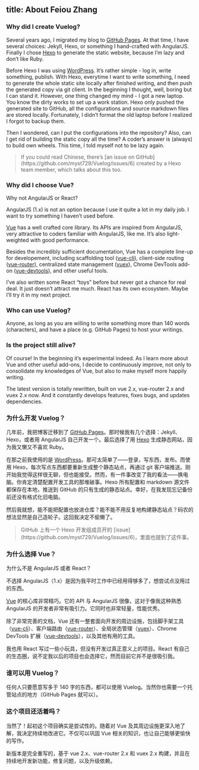 title: About Feiou Zhang
------------------------------------
<!-- en-US:+ -->

### Why did I create Vuelog?

Several years ago, I migrated my blog to [GitHub Pages](https://pages.github.com/). At that time, I have several choices: Jekyll, Hexo, or something I hand-crafted with AngularJS. Finally I chose [Hexo](https://hexo.io/) to generate the static website, because I’m lazy and don’t like Ruby.

Before Hexo I was using [WordPress](https://wordpress.org/). It’s rather simple - log in, write something, publish. With Hexo, everytime I want to write something, I need to generate the whole static site locally after finished writing, and then push the generated copy via git client. In the beginning I thought, well, boring but I can stand it. However, one thing changed my mind - I got a new laptop. You know the dirty works to set up a work station. Hexo only pushed the generated site to GitHub, all the configurations and source markdown files are stored locally. Fortunately, I didn’t format the old laptop before I realized I forgot to backup them.

Then I wondered, can I put the configurations into the repository? Also, can I get rid of building the static copy all the time? A coder’s answer is (always) to build own wheels. This time, I told myself not to be lazy again.

<blockquote class="tip">
  <p>If you could read Chinese, there’s [an issue on GitHub](https://github.com/myst729/Vuelog/issues/6) created by a Hexo team member, which talks about this too.</p>
</blockquote>

### Why did I choose Vue?

Why not AngularJS or React?

AngularJS (1.x) is not an option because I use it quite a lot in my daily job. I want to try something I haven’t used before.

[Vue](http://vuejs.org/) has a well crafted core library. Its APIs are inspired from AngularJS, very attractive to coders familiar with AngularJS, like me. It’s also light-weighted with good performance.

Besides the incredibly sufficient documentation, Vue has a complete line-up for developement, including scaffolding tool ([vue-cli](https://github.com/vuejs/vue-cli)), client-side routing ([vue-router](https://github.com/vuejs/vue-router)), centralized state management ([vuex](https://github.com/vuejs/vuex)), Chrome DevTools add-on ([vue-devtools](https://github.com/vuejs/vue-devtools)), and other useful tools.

I’ve also written some React “toys” before but never got a chance for real deal. It just doesn’t attract me much. React has its own ecosystem. Maybe I’ll try it in my next project.

### Who can use Vuelog?

Anyone, as long as you are willing to write something more than 140 words (characters), and have a place (e.g. GitHub Pages) to host your writings.

### Is the project still alive?

Of course! In the beginning it’s experimental indeed. As I learn more about Vue and other useful add-ons, I decide to continuously improve, not only to consolidate my knowledges of Vue, but also to make myself more happily writing.

The latest version is totally rewritten, built on vue 2.x, vue-router 2.x and vuex 2.x now. And it constantly develops features, fixes bugs, and updates dependencies.

<!-- en-US:- -->

<!-- zh-CN:+ -->

### 为什么开发 Vuelog？

几年前，我把博客迁移到了 [GitHub Pages](https://pages.github.com/)。那时候我有几个选择：Jekyll、Hexo，或者用 AngularJS 自己开发一个。最后选择了用 [Hexo](https://hexo.io/) 生成静态网站，因为我又懒又不喜欢 Ruby。

在那之前我使用的是 [WordPress](https://wordpress.org/)。那可太简单了——登录，写东西，发布。而使用 Hexo，每次写点东西都要重新生成整个静态站点，再通过 git 客户端推送。刚开始我觉得这样很无聊，但也能接受。然而，有一件事改变了我的看法——换电脑。你肯定清楚配置开发工具的那堆破事。Hexo 所有配置和 markdown 源文件都保存在本地，推送到 GitHub 的只有生成的静态站点。幸好，在我发现忘记备份前还没有格式化旧电脑。

然后我就想，能不能把配置也放进仓库？能不能不用反复地构建静态站点？码农的想法显然是自己造轮子。这回我决定不偷懒了。

<blockquote class="tip">
  <p>GitHub 上有一个 Hexo 开发组成员开的 [issue](https://github.com/myst729/Vuelog/issues/6)，里面也提到了这件事。</p>
</blockquote>

### 为什么选择 Vue？

为什么不是 AngularJS 或者 React？

不选择 AngularJS（1.x）是因为我平时工作中已经用得够多了，想尝试点没用过的东西。

[Vue](http://vuejs.org/) 的核心库非常精巧。它的 API 与 AngularJS 很像，这对于像我这种熟悉 AngularJS 的开发者非常有吸引力。它同时也非常轻量，性能优秀。

除了非常完善的文档，Vue 还有一整套面向开发的周边设施，包括脚手架工具（[vue-cli](https://github.com/vuejs/vue-cli)）、客户端路由（[vue-router](https://github.com/vuejs/vue-router)）、全局状态管理（[vuex](https://github.com/vuejs/vuex)）、Chrome DevTools 扩展（[vue-devtools](https://github.com/vuejs/vue-devtools)），以及其他有用的工具。

我也用 React 写过一些小玩具，但没有开发过真正意义上的项目。React 有自己的生态圈，说不定我以后的项目也会选择它，然而目前它并不是很吸引我。

### 谁可以用 Vuelog？

任何人只要愿意写多于 140 字的东西，都可以使用 Vuelog。当然你也需要一个托管站点的地方（GitHub Pages 就可以）。

### 这个项目还活着吗？

当然了！起初这个项目确实是尝试性的。随着对 Vue 及其周边设施更深入地了解，我决定持续地改进它。不仅可以巩固 Vue 相关的知识，也让自己能够更愉快的写作。

新版本是完全重写的，基于 vue 2.x、vue-router 2.x 和 vuex 2.x 构建，并且在持续地开发新功能，修复问题，以及升级依赖。

<!-- zh-CN:- -->
